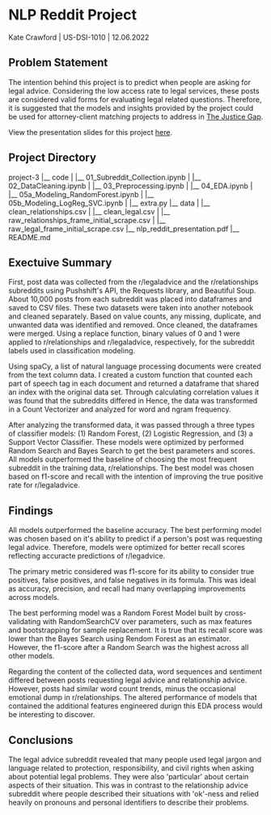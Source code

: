 # NLP Reddit Project
Kate Crawford | US-DSI-1010 | 12.06.2022

## Problem Statement
The intention behind this project is to predict when people are asking for legal advice. Considering the low access rate to legal services, these posts are considered valid forms for evaluating legal related questions. Therefore, it is suggested that the models and insights provided by the project could be used for attorney-client matching projects to address in [The Justice Gap](https://www.lsc.gov/events/justice-gap-2022-report-release-unmet-civil-legal-needs-low-income-americans). 

View the presentation slides for this project [here](https://drive.google.com/file/d/10vNTveZoSe-bpelQiXR9gZizJKEB2pcX/view?usp=share_link).


## Project Directory
project-3
|__ code
|   |__ 01_Subreddit_Collection.ipynb
|   |__ 02_DataCleaning.ipynb
|   |__ 03_Preprocessing.ipynb
|   |__ 04_EDA.ipynb
|   |__ 05a_Modeling_RandomForest.ipynb
|   |__ 05b_Modeling_LogReg_SVC.ipynb
|   |__ extra.py
|__ data
|   |__ clean_relationships.csv
|   |__ clean_legal.csv
|   |__ raw_relationships_frame_initial_scrape.csv
|   |__ raw_legal_frame_initial_scrape.csv
|__ nlp_reddit_presentation.pdf
|__ README.md


## Exectuive Summary
First, post data was collected from the r/legaladvice and the r/relationships subreddits using Pushshift's API, the Requests library, and Beautiful Soup. About 10,000 posts from each subreddit was placed into dataframes and saved to CSV files. These two datasets were taken into another notebook and cleaned separately. Based on value counts, any missing, duplicate, and unwanted data was identified and removed. Once cleaned, the dataframes were merged. Using a replace function, binary values of 0 and 1 were applied to r/relationships and r/legaladvice, respectively, for the subreddit labels used in classification modeling.

Using spaCy, a list of natural language processing documents were created from the text column data. I created a custom function that counted each part of speech tag in each document and returned a dataframe that shared an index with the original data set. Through calculating correlation values it was found that the subreddits differed in Hence, the data was transformed in a Count Vectorizer and analyzed for word and ngram frequency. 

After analyzing the transformed data, it was passed through a three types of classifier models: (1) Random Forest, (2) Logistic Regression, and (3) a Support Vector Classifier. These models were optimized by performed Random Search and Bayes Search to get the best parameters and scores. All models outperformed the baseline of choosing the most frequent subreddit in the training data, r/relationships. The best model was chosen based on f1-score and recall with the intention of improving the true positive rate for r/legaladvice.

## Findings
All models outperformed the baseline accuracy. The best performing model was chosen based on it's ability to predict if a person's post was requesting legal advice. Therefore, models were optimized for better recall scores reflecting accuracte predictions of r/legadvice. 

The primary metric considered was f1-score for its ability to consider true positives, false positives, and false negatives in its formula. This was ideal as accuracy, precision, and recall had many overlapping improvements across models. 

The best performing model was a Random Forest Model built by cross-validating with RandomSearchCV over parameters, such as max features and bootstrapping for sample replacement. It is true that its recall score was lower than the Bayes Search using Rendom Forest as an estimator. However, the f1-score after a Random Search was the highest across all other models.

Regarding the content of the collected data, word sequences and sentiment differed between posts requesting legal advice and relationship advice. However, posts had similar word count trends, minus the occasional emotional dump in r/relationships. The altered performance of models that contained the additional features engineered durign this EDA process would be interesting to discover.

## Conclusions
The legal advice subreddit revealed that many people used legal jargon and language related to protection, responsibility, and civil rights when asking about potential legal problems. They were also 'particular' about certain aspects of their situation. This was in contrast to the relationship advice subreddit where people described their situations with 'ok'-ness and relied heavily on pronouns and personal identifiers to describe their problems.
